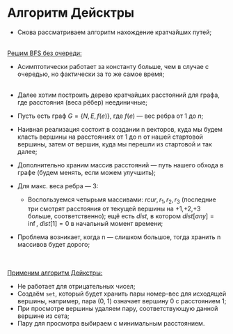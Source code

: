 # Алгоритм Дейсктры

- Снова рассматриваем алгоритм нахождение кратчайших путей;
  <br></br>

<ins>Решим BFS без очереди:</ins>
- Асимптотически работает за константу больше, чем в случае с очередью, но фактически за то же самое время;
<br></br>

- Далее хотим построить дерево кратчайших расстояний для графа, где расстояния (веса рёбер) неединичные;
- Пусть есть граф $G = \{N, E, f(e)\}$, где $f(e)$ — вес ребра от 1 до $n$;
- Наивная реализация состоит в создании n векторов, куда мы будем класть вершины на расстояниях от 1 до n от нашей стартовой вершины, затем от вершин, куда мы перешли из стартовой и так далее;
- Дополнительно храним массив расстояний — путь нашего обхода в графе (будем менять, если можем улучшить);
- Для макс. веса ребра — 3:
  - Воспользуемся четырьмя массивами: $rcur, r_1, r_2, r_3$ (последние три смотрят расстояния от текущей вершины на +1,+2,+3 больше, соответственно); ещё есть $dist$, в котором $dist[any] = \inf,\ dist[1] = 0$ в начальный момент времени;


- Проблема возникает, когда n — слишком большое, тогда хранить n массивов будет дорого;

<br></br>
<ins>Применим алгоритм Дейкстры:</ins>
- Не работает для отрицательных чисел;
- Создаём `set`, который будет хранить пары номер-вес для исходящей вершины, например, пара $(0, \ 1)$ означает вершину $0$ с расстоянием $1$;
- При просмотре вершины удаляем пару, соответствующую данной вершине из сета;
- Пару для просмотра выбираем с минимальным расстоянием.
